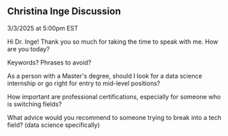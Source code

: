 ## Christina Inge Discussion 
3/3/2025 at 5:00pm EST

Hi Dr. Inge! Thank you so much for taking the time to speak with me. How are you today?

Keywords? Phrases to avoid?

As a person with a Master's degree, should I look for a data science internship or go right for entry to mid-level positions?

How important are professional certifications, especially for someone who is switching fields?

What advice would you recommend to someone trying to break into a tech field? (data science specifically)
